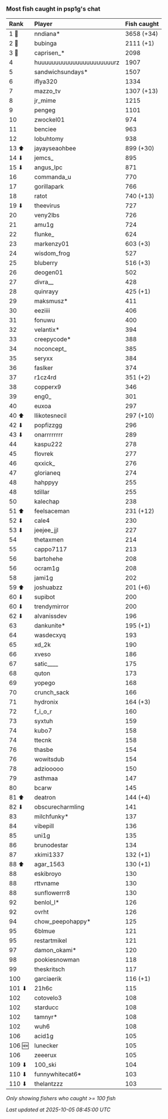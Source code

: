 ### Most fish caught in psp1g's chat

| Rank   | Player                    | Fish caught |
|:-------|:--------------------------|:------------|
| 1 🥇   | nndiana*                  | 3658 (+34)  |
| 2 🥈   | bubinga                   | 2111 (+1)   |
| 3 🥉   | caprisen_*                | 2098        |
| 4      | huuuuuuuuuuuuuuuuuuuuuurz | 1907        |
| 5      | sandwichsundays*          | 1507        |
| 6      | iflya320                  | 1334        |
| 7      | mazzo_tv                  | 1307 (+13)  |
| 8      | jr_mime                   | 1215        |
| 9      | pengeg                    | 1101        |
| 10     | zwockel01                 | 974         |
| 11     | benciee                   | 963         |
| 12     | lobuhtomy                 | 938         |
| 13 ⬆   | jayayseaohbee             | 899 (+30)   |
| 14 ⬇   | jemcs_                    | 895         |
| 15 ⬇   | angus_lpc                 | 871         |
| 16     | commanda_u                | 770         |
| 17     | gorillapark               | 766         |
| 18     | ratot                     | 740 (+13)   |
| 19 ⬇   | theevirus                 | 727         |
| 20     | veny2lbs                  | 726         |
| 21     | amu1g                     | 724         |
| 22     | flunke_                   | 624         |
| 23     | markenzy01                | 603 (+3)    |
| 24     | wisdom_frog               | 527         |
| 25     | bluberry                  | 516 (+3)    |
| 26     | deogen01                  | 502         |
| 27     | divra__                   | 428         |
| 28     | quinrayy                  | 425 (+1)    |
| 29     | maksmusz*                 | 411         |
| 30     | eeziiii                   | 406         |
| 31     | fonuwu                    | 400         |
| 32     | velantix*                 | 394         |
| 33     | creepycode*               | 388         |
| 34     | noconcept_                | 385         |
| 35     | seryxx                    | 384         |
| 36     | faslker                   | 374         |
| 37     | r1cz4rd                   | 351 (+2)    |
| 38     | copperx9                  | 346         |
| 39     | eng0_                     | 301         |
| 40     | euxoa                     | 297         |
| 40 ⬆   | llikotesnecil             | 297 (+10)   |
| 42 ⬇   | popfizzgg                 | 296         |
| 43 ⬇   | onarrrrrrrr               | 289         |
| 44     | kaspu222                  | 278         |
| 45     | flovrek                   | 277         |
| 46     | qxxick_                   | 276         |
| 47     | glorianeq                 | 274         |
| 48     | hahppyy                   | 255         |
| 48     | tdillar                   | 255         |
| 50     | kalechap                  | 238         |
| 51 ⬆   | feelsaceman               | 231 (+12)   |
| 52 ⬇   | cale4                     | 230         |
| 53 ⬇   | jeejee_jjl                | 227         |
| 54     | thetaxmen                 | 214         |
| 55     | cappo7117                 | 213         |
| 56     | bartohehe                 | 208         |
| 56     | ocram1g                   | 208         |
| 58     | jami1g                    | 202         |
| 59 ⬆   | joshuabzz                 | 201 (+6)    |
| 60 ⬇   | supibot                   | 200         |
| 60 ⬇   | trendymirror              | 200         |
| 62 ⬇   | alvanissdev               | 196         |
| 63     | dankunite*                | 195 (+1)    |
| 64     | wasdecxyq                 | 193         |
| 65     | xd_2k                     | 190         |
| 66     | xveso                     | 186         |
| 67     | satic____                 | 175         |
| 68     | quton                     | 173         |
| 69     | yopego                    | 168         |
| 70     | crunch_sack               | 166         |
| 71     | hydronix                  | 164 (+3)    |
| 72     | f_i_o_r                   | 160         |
| 73     | syxtuh                    | 159         |
| 74     | kubo7                     | 158         |
| 74     | ttecnk                    | 158         |
| 76     | thasbe                    | 154         |
| 76     | wowitsdub                 | 154         |
| 78     | adziooooo                 | 150         |
| 79     | asthmaa                   | 147         |
| 80     | bcarw                     | 145         |
| 81 ⬆   | deatron                   | 144 (+4)    |
| 82 ⬇   | obscurecharmling          | 141         |
| 83     | milchfunky*               | 137         |
| 84     | vibepill                  | 136         |
| 85     | uni1g                     | 135         |
| 86     | brunodestar               | 134         |
| 87     | xkimi1337                 | 132 (+1)    |
| 88 ⬆   | agar_1563                 | 130 (+1)    |
| 88     | eskibroyo                 | 130         |
| 88     | rttvname                  | 130         |
| 88     | sunflowerrr8              | 130         |
| 92     | benlol_l*                 | 126         |
| 92     | ovrht                     | 126         |
| 94     | chow_peepohappy*          | 125         |
| 95     | 6blmue                    | 121         |
| 95     | restartmikel              | 121         |
| 97     | damon_okami*              | 120         |
| 98     | pookiesnowman             | 118         |
| 99     | theskritsch               | 117         |
| 100    | garciaerik                | 116 (+1)    |
| 101 ⬇  | 21h6c                     | 115         |
| 102    | cotovelo3                 | 108         |
| 102    | starducc                  | 108         |
| 102    | tamnyr*                   | 108         |
| 102    | wuh6                      | 108         |
| 106    | acid1g                    | 105         |
| 106 🆕 | lunecker                  | 105         |
| 106    | zeeerux                   | 105         |
| 109 ⬇  | 100_ski                   | 104         |
| 110 ⬇  | funnywhitecat6*           | 103         |
| 110 ⬇  | thelantzzz                | 103         |

_Only showing fishers who caught >= 100 fish_

_Last updated at 2025-10-05 08:45:00 UTC_